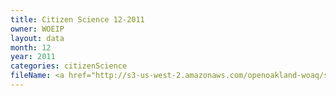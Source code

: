 ```yaml
---
title: Citizen Science 12-2011
owner: WOEIP
layout: data
month: 12
year: 2011
categories: citizenScience
fileName: <a href="http://s3-us-west-2.amazonaws.com/openoakland-woaq/shift_by_month/2011-12.csv">CSV here</a>
---
```

